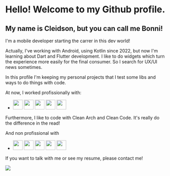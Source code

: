 # Hello! Welcome to my Github profile.
## My name is Cleidson, but you can call me Bonni!

I'm a mobile developer starting the carrer in this dev world!

Actually, I've working with Android, using Kotlin since 2022, but now I'm learning about Dart and Flutter development.
I like to do widgets which turn the experience more easily for the final consumer. So I search for UX/UI news sometimes.

In this profile I'm keeping my personal projects that I test some libs and ways to do things with code.

At now, I worked profissionally with: 
- <img src="https://cdn.jsdelivr.net/gh/devicons/devicon/icons/kotlin/kotlin-original.svg"  width="30" height="30"/>  <img src="https://cdn.jsdelivr.net/gh/devicons/devicon/icons/androidstudio/androidstudio-original.svg" width="30" height="30" /> <img src="https://cdn.jsdelivr.net/gh/devicons/devicon/icons/git/git-original.svg"  width="30" height="30"/> <img src="https://cdn.jsdelivr.net/gh/devicons/devicon/icons/figma/figma-original.svg" width="30" height="30"/> <img src="https://cdn.jsdelivr.net/gh/devicons/devicon/icons/confluence/confluence-original.svg" width="30" height="30"/>

Furthermore, I like to code with Clean Arch and Clean Code. It's really do the difference in the read!          
     
And non profissional with
- <img src="https://cdn.jsdelivr.net/gh/devicons/devicon/icons/dart/dart-original.svg"  width="30" height="30"/>  <img src="https://cdn.jsdelivr.net/gh/devicons/devicon/icons/flutter/flutter-original.svg"  width="30" height="30"/>  <img src="https://cdn.jsdelivr.net/gh/devicons/devicon/icons/python/python-original.svg"  width="30" height="30"/>  <img src="https://cdn.jsdelivr.net/gh/devicons/devicon/icons/vscode/vscode-original.svg"  width="30" height="30"/>  <img src="https://cdn.jsdelivr.net/gh/devicons/devicon/icons/gimp/gimp-original.svg" width="30" height="30" />
   

If you want to talk with me or see my resume, please contact me!

<a href="https://www.linkedin.com/in/cleidsonbononi" target="_blank"><img loading="lazy" src="https://img.shields.io/badge/-LinkedIn-%230077B5?style=for-the-badge&logo=linkedin&logoColor=white" target="_blank"></a>
